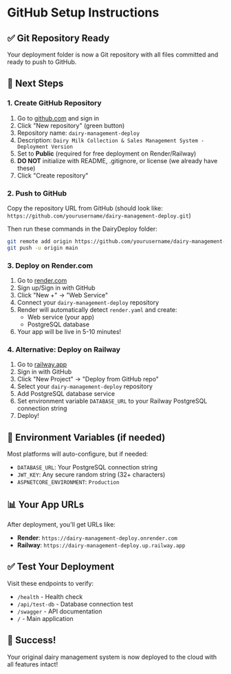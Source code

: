 # GitHub Setup Instructions

## ✅ Git Repository Ready

Your deployment folder is now a Git repository with all files committed and ready to push to GitHub.

## 🚀 Next Steps

### 1. Create GitHub Repository

1. Go to [github.com](https://github.com) and sign in
2. Click "New repository" (green button)
3. Repository name: `dairy-management-deploy`
4. Description: `Dairy Milk Collection & Sales Management System - Deployment Version`
5. Set to **Public** (required for free deployment on Render/Railway)
6. **DO NOT** initialize with README, .gitignore, or license (we already have these)
7. Click "Create repository"

### 2. Push to GitHub

Copy the repository URL from GitHub (should look like: `https://github.com/yourusername/dairy-management-deploy.git`)

Then run these commands in the DairyDeploy folder:

```bash
git remote add origin https://github.com/yourusername/dairy-management-deploy.git
git push -u origin main
```

### 3. Deploy on Render.com

1. Go to [render.com](https://render.com)
2. Sign up/Sign in with GitHub
3. Click "New +" → "Web Service"
4. Connect your `dairy-management-deploy` repository
5. Render will automatically detect `render.yaml` and create:
   - Web service (your app)
   - PostgreSQL database
6. Your app will be live in 5-10 minutes!

### 4. Alternative: Deploy on Railway

1. Go to [railway.app](https://railway.app)
2. Sign in with GitHub
3. Click "New Project" → "Deploy from GitHub repo"
4. Select your `dairy-management-deploy` repository
5. Add PostgreSQL database service
6. Set environment variable `DATABASE_URL` to your Railway PostgreSQL connection string
7. Deploy!

## 🔧 Environment Variables (if needed)

Most platforms will auto-configure, but if needed:

- `DATABASE_URL`: Your PostgreSQL connection string
- `JWT_KEY`: Any secure random string (32+ characters)
- `ASPNETCORE_ENVIRONMENT`: `Production`

## 📊 Your App URLs

After deployment, you'll get URLs like:
- **Render**: `https://dairy-management-deploy.onrender.com`
- **Railway**: `https://dairy-management-deploy.up.railway.app`

## ✅ Test Your Deployment

Visit these endpoints to verify:
- `/health` - Health check
- `/api/test-db` - Database connection test
- `/swagger` - API documentation
- `/` - Main application

## 🎉 Success!

Your original dairy management system is now deployed to the cloud with all features intact!